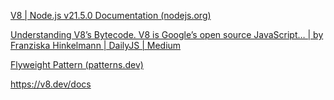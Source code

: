 [V8 | Node.js v21.5.0 Documentation (nodejs.org)](https://nodejs.org/docs/latest/api/v8.html)

[Understanding V8’s Bytecode. V8 is Google’s open source JavaScript… | by Franziska Hinkelmann | DailyJS | Medium](https://medium.com/dailyjs/understanding-v8s-bytecode-317d46c94775)

[Flyweight Pattern (patterns.dev)](https://www.patterns.dev/vanilla/flyweight-pattern)

https://v8.dev/docs